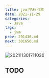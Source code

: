 ```yaml
---
title: jvm|执行引擎
date: 2021-11-29
categories:
  - Java
tags:
  - jvm
prev: 291436.md
next: 301650.md
---
```


![202111301711030](https://gitee.com/snowyan/image/raw/master/2021/202111301711030.png)

<!-- more -->

## TODO


